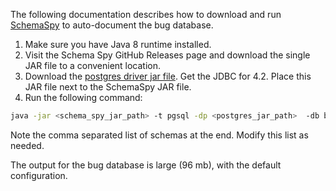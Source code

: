 The following documentation describes how to download and run [SchemaSpy](http://schemaspy.org/) to auto-document the bug database.

1. Make sure you have Java 8 runtime installed.
1. Visit the Schema Spy GitHub Releases page and download the single JAR file to a convenient location.
1. Download the [postgres driver jar file](https://jdbc.postgresql.org/download.html). Get the JDBC for 4.2. Place this JAR file next to the SchemaSpy JAR file.
1. Run the following command:

```bash
java -jar <schema_spy_jar_path> -t pgsql -dp <postgres_jar_path>  -db bugdb -host <postgres_host> -port <postgres_port> -u <postgres_user> -p <postgres_password> -o <output_folder> -schemas billing,entity,sample,geo,taxa,metric
```

Note the comma separated list of schemas at the end. Modify this list as needed.

The output for the bug database is large (96 mb), with the default configuration.


